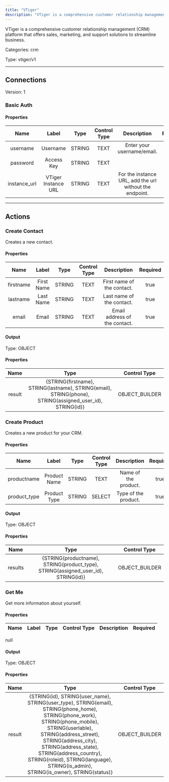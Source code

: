 ```yaml
---
title: "VTiger"
description: "VTiger is a comprehensive customer relationship management (CRM) platform that offers sales, marketing, and support solutions to streamline business."
---
```


VTiger is a comprehensive customer relationship management (CRM) platform that offers sales, marketing, and support solutions to streamline business.


Categories: crm


Type: vtiger/v1

<hr />



## Connections

Version: 1


### Basic Auth

#### Properties

|      Name       |      Label     |     Type     |     Control Type     |     Description     |     Required        |
|:--------------:|:--------------:|:------------:|:--------------------:|:-------------------:|:-------------------:|
| username | Username | STRING | TEXT  |  Enter your username/email.  |  true  |
| password | Access Key | STRING | TEXT  |  | true  |
| instance_url | VTiger Instance URL | STRING | TEXT  |  For the instance URL, add the url without the endpoint.  |  true  |





<hr />



## Actions


### Create Contact
Creates a new contact.

#### Properties

|      Name       |      Label     |     Type     |     Control Type     |     Description     |     Required        |
|:--------------:|:--------------:|:------------:|:--------------------:|:-------------------:|:-------------------:|
| firstname | First Name | STRING | TEXT  |  First name of the contact.  |  true  |
| lastname | Last Name | STRING | TEXT  |  Last name of the contact.  |  true  |
| email | Email | STRING | TEXT  |  Email address of the contact.  |  true  |


#### Output



Type: OBJECT


#### Properties

|     Name     |     Type     |     Control Type     |
|:------------:|:------------:|:--------------------:|
| result | {STRING\(firstname), STRING\(lastname), STRING\(email), STRING\(phone), STRING\(assigned_user_id), STRING\(id)} | OBJECT_BUILDER  |






### Create Product
Creates a new product for your CRM.

#### Properties

|      Name       |      Label     |     Type     |     Control Type     |     Description     |     Required        |
|:--------------:|:--------------:|:------------:|:--------------------:|:-------------------:|:-------------------:|
| productname | Product Name | STRING | TEXT  |  Name of the product.  |  true  |
| product_type | Product Type | STRING | SELECT  |  Type of the product.  |  true  |


#### Output



Type: OBJECT


#### Properties

|     Name     |     Type     |     Control Type     |
|:------------:|:------------:|:--------------------:|
| results | {STRING\(productname), STRING\(product_type), STRING\(assigned_user_id), STRING\(id)} | OBJECT_BUILDER  |






### Get Me
Get more information about yourself.

#### Properties

|      Name       |      Label     |     Type     |     Control Type     |     Description     |     Required        |
|:--------------:|:--------------:|:------------:|:--------------------:|:-------------------:|:-------------------:|
null


#### Output



Type: OBJECT


#### Properties

|     Name     |     Type     |     Control Type     |
|:------------:|:------------:|:--------------------:|
| result | {STRING\(id), STRING\(user_name), STRING\(user_type), STRING\(email), STRING\(phone_home), STRING\(phone_work), STRING\(phone_mobile), STRING\(userlable), STRING\(address_street), STRING\(address_city), STRING\(address_state), STRING\(address_country), STRING\(roleid), STRING\(language), STRING\(is_admin), STRING\(is_owner), STRING\(status)} | OBJECT_BUILDER  |









